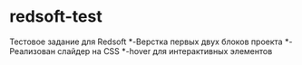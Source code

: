 # redsoft-test
Тестовое задание для Redsoft
*-Верстка первых двух блоков проекта
*-Реализован слайдер на CSS
*-hover для интерактивных элементов
